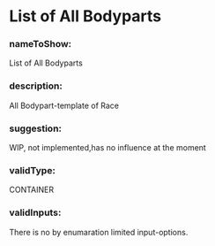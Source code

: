 

# List of All Bodyparts



    


### nameToShow:
    
List of All Bodyparts    


### description:
    
All Bodypart-template of Race    


### suggestion:
    
WIP, not implemented,has no influence at the moment    


### validType:
    
CONTAINER    


### validInputs:
    
There is no by enumaration limited input-options.  

